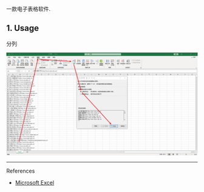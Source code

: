 一款电子表格软件.

## 1. Usage

分列

![分列](./../../../../../../images/Microsoft%20Excel/%E5%88%86%E5%88%97.png)

---

References

- [Microsoft Excel](https://www.microsoft.com/en-in/microsoft-365/excel)